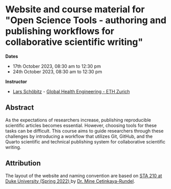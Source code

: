 # Website and course material for "Open Science Tools - authoring and publishing workflows for collaborative scientific writing"

**Dates**

- 17th October 2023, 08:30 am to 12:30 pm
- 24th October 2023, 08:30 am to 12:30 pm

**Instructor**

- [Lars Schöbitz](https://ghe.ethz.ch/about/people/person-detail.MjkyODc2.TGlzdC80MTI2LC0xNDYwMDMwNTU3.html) - [Global Health Engineering - ETH Zurich](https://ghe.ethz.ch/)

## Abstract

As the expectations of researchers increase, publishing reproducible
scientific articles becomes essential. However, choosing tools for these
tasks can be difficult. This course aims to guide researchers through
these challenges by introducing a workflow that utilizes Git, GitHub,
and the Quarto scientific and technical publishing system for
collaborative scientific writing.

## Attribution

The layout of the website and naming convention are based on [STA 210 at Duke University (Spring 2022)
](https://github.com/sta210-s22/website) by [Dr. Mine Çetinkaya-Rundel](https://mine-cr.com/).


